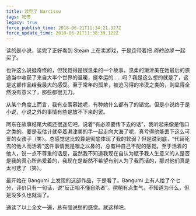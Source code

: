 ```yaml
---
title: 读完了 Narcissu
tags: 吃书
legacy: true
force_publish_time: 2018-06-21T11:34:21.327Z
force_update_time: 2018-06-21T11:38:39.122Z
---
```


读的是小说，读完了正好看到 Steam 上在卖游戏，于是连带着把 *雨的边缘* 一起买了。

也许这么说挺奇怪的，但我觉得是很温柔的一个故事。温柔的濑津美在她最后的旅途当中收获了来自大半个世界的温暖，挺幸运的……吗？我是这么想的就是了，这是这部作品给我最大的感受。至于常年的孤单，被迫习得的冷漠之类的，则显得全然没有意义了，那些都很无力。

从某个角度上而言，我有点羡慕她呢，有种她什么都有了的错觉。但是小说终于是小说，小说之外的事情有些是放不下来的罢。

阿东在故事结尾大概还很迷茫吧，说着“有必须要传下去的话”，我听起来像是借口之类的。要是我估计就牵着濑津美的手一起走向大海了呢，真亏得他能丢下这么可爱的女孩子（笑）。总感觉这比较算是彻底体现了我的软弱？但是说到底，“代替死去的他人而活着”这件事情我是嗤之以鼻的，总有种自己不配的感觉。至于活着的他人，说一点不尊重的话是，虽然我不知道我现在自认为赋予我人生意义的人是否是我的真心所热爱着的，我现在是断然不希望有别人为了我而活的，那对他们真是太可悲了（笑）。

最开始在 Bangumi 上发现的这部作品，于是看了。Bangumi 上有人给了个七分，评价只有一句话，说“反正咱不懂自杀者”。稍稍有点生气，不知道为什么，但是没多久也就消了。

通读了以上全文一遍，总有强说愁的感觉。就这样吧。
